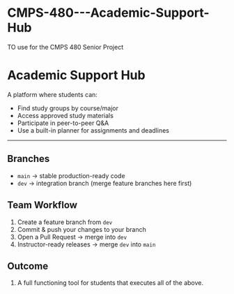 # CMPS-480---Academic-Support-Hub
TO use for the CMPS 480 Senior Project 

# Academic Support Hub

A platform where students can:
- Find study groups by course/major
- Access approved study materials
- Participate in peer-to-peer Q&A
- Use a built-in planner for assignments and deadlines

---

## Branches
- `main` → stable production-ready code
- `dev` → integration branch (merge feature branches here first)

## Team Workflow
1. Create a feature branch from `dev`
2. Commit & push your changes to your branch
3. Open a Pull Request → merge into `dev`
4. Instructor-ready releases → merge `dev` into `main`

## Outcome
1. A full functioning tool for students that executes all of the above.
